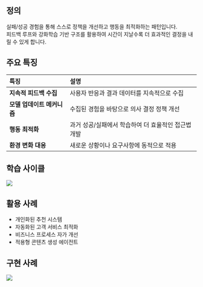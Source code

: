 

## 정의
실패/성공 경험을 통해 스스로 정책을 개선하고 행동을 최적화하는 패턴입니다.  
피드백 루프와 강화학습 기반 구조를 활용하여 시간이 지날수록 더 효과적인 결정을 내릴 수 있게 합니다.

## 주요 특징
| 특징 | 설명 |
| :--- | :--- |
| **지속적 피드백 수집** | 사용자 반응과 결과 데이터를 지속적으로 수집 |
| **모델 업데이트 메커니즘** | 수집된 경험을 바탕으로 의사 결정 정책 개선 |
| **행동 최적화** | 과거 성공/실패에서 학습하여 더 효율적인 접근법 개발 |
| **환경 변화 대응** | 새로운 상황이나 요구사항에 동적으로 적용 |

## 학습 사이클

![](../../../uengine-image/process-gpt/process-gpt/design-pattern/10-2.png.png)

## 활용 사례
- 개인화된 추천 시스템  
- 자동화된 고객 서비스 최적화  
- 비즈니스 프로세스 자가 개선  
- 적용형 콘텐츠 생성 에이전트  

## 구현 사례

![](../../../uengine-image/process-gpt/process-gpt/design-pattern/10-3.png)
